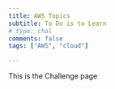 ```yaml
---
title: AWS Topics 
subtitle: To Do is to Learn
# type: chal
comments: false
tags: ["AWS", "cloud"]

---
```

This is the Challenge page
